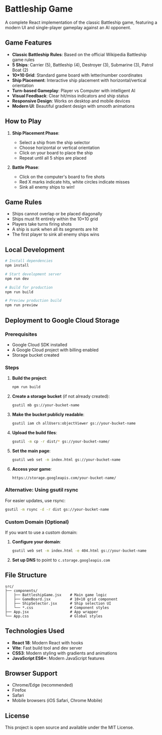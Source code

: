 # Battleship Game

A complete React implementation of the classic Battleship game, featuring a modern UI and single-player gameplay against an AI opponent.

## Game Features

- **Classic Battleship Rules**: Based on the official Wikipedia Battleship game rules
- **5 Ships**: Carrier (5), Battleship (4), Destroyer (3), Submarine (3), Patrol Boat (2)
- **10×10 Grid**: Standard game board with letter/number coordinates
- **Ship Placement**: Interactive ship placement with horizontal/vertical orientation
- **Turn-based Gameplay**: Player vs Computer with intelligent AI
- **Visual Feedback**: Clear hit/miss indicators and ship status
- **Responsive Design**: Works on desktop and mobile devices
- **Modern UI**: Beautiful gradient design with smooth animations

## How to Play

1. **Ship Placement Phase**:
   - Select a ship from the ship selector
   - Choose horizontal or vertical orientation
   - Click on your board to place the ship
   - Repeat until all 5 ships are placed

2. **Battle Phase**:
   - Click on the computer's board to fire shots
   - Red X marks indicate hits, white circles indicate misses
   - Sink all enemy ships to win!

## Game Rules

- Ships cannot overlap or be placed diagonally
- Ships must fit entirely within the 10×10 grid
- Players take turns firing shots
- A ship is sunk when all its segments are hit
- The first player to sink all enemy ships wins

## Local Development

```bash
# Install dependencies
npm install

# Start development server
npm run dev

# Build for production
npm run build

# Preview production build
npm run preview
```

## Deployment to Google Cloud Storage

### Prerequisites
- Google Cloud SDK installed
- A Google Cloud project with billing enabled
- Storage bucket created

### Steps

1. **Build the project**:
   ```bash
   npm run build
   ```

2. **Create a storage bucket** (if not already created):
   ```bash
   gsutil mb gs://your-bucket-name
   ```

3. **Make the bucket publicly readable**:
   ```bash
   gsutil iam ch allUsers:objectViewer gs://your-bucket-name
   ```

4. **Upload the build files**:
   ```bash
   gsutil -m cp -r dist/* gs://your-bucket-name/
   ```

5. **Set the main page**:
   ```bash
   gsutil web set -m index.html gs://your-bucket-name
   ```

6. **Access your game**:
   ```
   https://storage.googleapis.com/your-bucket-name/
   ```

### Alternative: Using gsutil rsync

For easier updates, use rsync:

```bash
gsutil -m rsync -d -r dist gs://your-bucket-name
```

### Custom Domain (Optional)

If you want to use a custom domain:

1. **Configure your domain**:
   ```bash
   gsutil web set -m index.html -e 404.html gs://your-bucket-name
   ```

2. **Set up DNS** to point to `c.storage.googleapis.com`

## File Structure

```
src/
├── components/
│   ├── BattleshipGame.jsx    # Main game logic
│   ├── GameBoard.jsx         # 10×10 grid component
│   ├── ShipSelector.jsx      # Ship selection UI
│   └── *.css                 # Component styles
├── App.jsx                   # App wrapper
└── App.css                   # Global styles
```

## Technologies Used

- **React 18**: Modern React with hooks
- **Vite**: Fast build tool and dev server
- **CSS3**: Modern styling with gradients and animations
- **JavaScript ES6+**: Modern JavaScript features

## Browser Support

- Chrome/Edge (recommended)
- Firefox
- Safari
- Mobile browsers (iOS Safari, Chrome Mobile)

## License

This project is open source and available under the MIT License. 